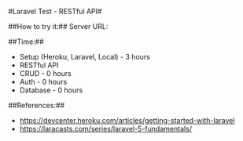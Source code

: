 

#Laravel Test - RESTful API#

##How to try it:##
Server URL: 



##Time:##
 * Setup (Heroku, Laravel, Local)   - 3 hours
 * RESTful API
  * CRUD - 0  hours
  * Auth - 0  hours
  * Database - 0  hours


##References:##
 * https://devcenter.heroku.com/articles/getting-started-with-laravel
 * https://laracasts.com/series/laravel-5-fundamentals/
 
